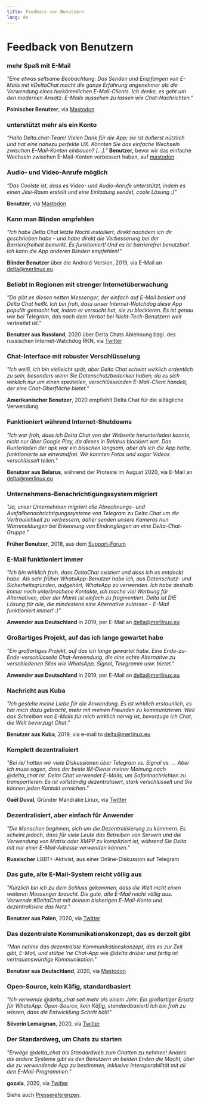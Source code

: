 ```yaml
---
title: Feedback von Benutzern
lang: de
---
```


# Feedback von Benutzern

### mehr Spaß mit E-Mail

_"Eine etwas seltsame Beobachtung: Das Senden und Empfangen von E-Mails mit #DeltaChat macht die ganze Erfahrung angenehmer als die Verwendung eines herkömmlichen E-Mail-Clients. Ich denke, es geht um den modernen Ansatz: E-Mails aussehen zu lassen wie Chat-Nachrichten."_

**Polnischer Benutzer**, via [Mastodon](https://101010.pl/@michal/107107322703871076)

### unterstützt mehr als ein Konto

_"Hallo Delta.chat-Team! Vielen Dank für die App; sie ist äußerst nützlich und hat eine nahezu perfekte UX. Könnten Sie das einfache Wechseln zwischen E-Mail-Konten einbauen? [...]."_ 
**Benutzer,** bevor wir das einfache Wechseln zwischen E-Mail-Konten verbessert haben, auf [mastodon](https://oc.todon.fr/@borispaing/106607795144753681)

### Audio- und Video-Anrufe möglich

_"Das Coolste ist, dass es Video- und Audio-Anrufe unterstützt, indem es einen Jitsi-Raum erstellt und eine Einladung sendet, coole Lösung :)"_

**Benutzer**, via [Mastodon](https://masto.1146.nohost.me/@lps/106303722917783273)

### Kann man Blinden empfehlen

_"Ich habe Delta Chat letzte Nacht installiert, direkt nachdem ich dir geschrieben habe - und habe direkt die Verbesserung bei der Barrierefreiheit bemerkt.
Es funktioniert! Und es ist barrierefrei benutzbar! Ich kann die App anderen Blinden empfehlen!"_

**Blinder Benutzer** über die Android-Version, 2019, via E-Mail an delta@merlinux.eu

### Beliebt in Regionen mit strenger Internetüberwachung

_"Da gibt es diesen netten Messenger, der einfach auf E-Mail basiert und Delta Chat heißt. Ich bin froh, dass unser Internet-Watchdog diese App populär gemacht hat, indem er versucht hat, sie zu blockieren. Es ist genau wie bei Telegram, das nach dem Verbot bei Nicht-Tech-Benutzern weit verbreitet ist."_

**Benutzer aus Russland**, 2020 über Delta Chats Ablehnung bzgl. des russischen Internet-Watchdog RKN, via [Twitter](https://twitter.com/Alex0s/status/1256841124427313153)

### Chat-Interface mit robuster Verschlüsselung

_"Ich weiß, ich bin vielleicht spät, aber Delta Chat scheint wirklich ordentlich zu sein, besonders wenn Sie Datenschutzbedenken haben, da es sich wirklich nur um einen speziellen, verschlüsselnden E-Mail-Client handelt, der eine Chat-Oberfläche bietet."_

**Amerikanischer Benutzer**, 2020 empfiehlt Delta Chat für die alltägliche Verwendung

### Funktioniert während Internet-Shutdowns

_"Ich war froh, dass ich Delta Chat von der Webseite herunterladen konnte, nicht nur über Google Play, da dieses in Belarus blockiert war. Das Runterladen der apk war ein bisschen langsam, aber als ich die App hatte, funktionierte sie einwandfrei. Wir konnten Fotos und sogar Videos verschlüsselt teilen."_

**Benutzer aus Belarus**, während der Proteste im August 2020, via E-Mail an delta@merlinux.eu

### Unternehmens-Benachrichtigungssystem migriert

_"Ja, unser Unternehmen migriert
alle Abrechnungs- und Ausfallbenachrichtigungssysteme
von Telegram zu Delta Chat
um die Vertraulichkeit zu verbessern,
daher senden unsere Kameras nun Warnmeldungen bei Erkennung von Eindringlingen
an eine Delta-Chat-Gruppe."_

**Früher Benutzer**, 2018, aus dem [Support-Forum](https://support.delta.chat/t/clear-chat-function/163/8)


### E-Mail funktioniert immer

_"Ich bin wirklich froh, dass DeltaChat existiert und dass ich es entdeckt habe.
Als sehr früher WhatsApp-Benutzer habe ich, aus Datenschutz- und Sicherheitsgründen, aufgehört, WhatsApp zu verwenden. 
Ich habe deshalb immer noch unterbrochene Kontakte,
ich mache viel Werbung für Alternativen, aber der Markt ist einfach zu fragmentiert.
Delta ist DIE Lösung für alle, die mindestens eine Alternative zulassen - E-Mail funktioniert immer! :)"_

**Anwender aus Deutschland** in 2019, per E-Mail an delta@merlinux.eu


### Großartiges Projekt, auf das ich lange gewartet habe

_"Ein großartiges Projekt, auf das ich lange gewartet habe.
Eine Ende-zu-Ende-verschlüsselte Chat-Anwendung, die eine echte Alternative zu verschiedenen Silos wie WhatsApp, Signal, Telegramm usw. bietet."_

**Anwender aus Deutschland** in 2019, per E-Mail an delta@merlinux.eu


### Nachricht aus Kuba

_"Ich gestehe meine Liebe für die Anwendung.
Es ist wirklich erstaunlich, es hat mich dazu gebracht, mehr mit meinen Freunden zu kommunizieren.
Weil das Schreiben von E-Mails für mich wirklich nervig ist, bevorzuge ich Chat, die Welt bevorzugt Chat."_

**Benutzer aus Kuba**, 2019, via e-mail to delta@merlinux.eu


### Komplett dezentralisiert

_"Bei /e/ hatten wir viele Diskussionen über Telegram vs. Signal vs. ...
Aber ich muss sagen, dass der beste IM-Dienst meiner Meinung nach @delta_chat ist.
Delta Chat verwendet E-Mails, um Sofortnachrichten zu transportieren:
Es ist vollständig dezentralisiert, stark verschlüsselt und Sie können jeden Kontakt erreichen."_

**Gaël Duval**, Gründer Mandrake Linux, via [Twitter](https://twitter.com/gael_duval/status/1122906779002777600)

### Dezentralisiert, aber einfach für Anwender

_"Die Menschen beginnen, sich um die Dezentralisierung zu kümmern. Es scheint jedoch, dass für viele Leute das Betreiben von Servern und die Verwendung von Matrix oder XMPP zu kompliziert ist, während Sie Delta mit nur einer E-Mail-Adresse verwenden können."_

**Russischer** LGBT+-Aktivist, aus einer Online-Diskussion auf Telegram

### Das gute, alte E-Mail-System reicht völlig aus

_"Kürzlich bin ich zu dem Schluss gekommen, dass die Welt nicht einen weiteren Messenger braucht.
Die gute, alte E-Mail reicht völlig aus.
Verwende #DeltaChat mit deinem bisherigen E-Mail-Konto und dezentralisiere das Netz."_

**Benutzer aus Polen**, 2020, via [Twitter](https://twitter.com/MichalNarecki/status/1280820973902745600)


### Das dezentralste Kommunikationskonzept, das es derzeit gibt

_"Man nehme das dezentralste Kommunikationskonzept, das es zur Zeit gibt, E-Mail, und stülpe 'ne Chat-App wie @delta drüber und fertig ist vertrauenswürdige Kommunikation."_

**Benutzer aus Deutschland**, 2020, via [Mastodon](https://mastodon.bayern/@binaryflo85/103273050438673883)


### Open-Source, kein Käfig, standardbasiert

_"Ich verwende @delta_chat seit mehr als einem Jahr:
Ein großartiger Ersatz für WhatsApp: Open-Source, kein Käfig, standardbasiert!
Ich bin froh zu wissen, dass die Entwicklung Schritt hält!"_

**Séverin Lemaignan**, 2020, via [Twitter](https://twitter.com/skadge/status/1276515066393878529)


### Der Standardweg, um Chats zu starten

_"Erwäge @delta_chat als Standardweb zum Chatten zu nehmen!
Anders als andere Systeme gibt es den Benutzern an beiden Enden die Macht, über die zu verwendende App zu bestimmen, inklusive Interoperabilität mit all den E-Mail-Programmen."_

**gozala**, 2020, via [Twitter](https://twitter.com/gozala/status/1281346020664729600)


Siehe auch [Pressereferenzen](references).
